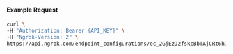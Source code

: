 
#### Example Request
```bash
curl \
-H "Authorization: Bearer {API_KEY}" \
-H "Ngrok-Version: 2" \
https://api.ngrok.com/endpoint_configurations/ec_2GjEzJ2fskcBbTAjCRt6hDxAONG/mutual_tls
